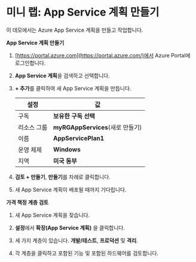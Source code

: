 ﻿# 미니 랩: App Service 계획 만들기

이 데모에서는 Azure App Service 계획을 만들고 작업합니다.

**App Service 계획 만들기**

1. [https://portal.azure.com](https://portal.azure.com/)에서 Azure Portal에 로그인합니다. 

2. **App Service 계획**을 검색하고 선택합니다.

3. **+ 추가**를 클릭하여 새 App Service 계획을 만듭니다.

    | 설정 | 값 |
    | -- | -- |
    | 구독 | **보유한 구독 선택** |
    | 리소스 그룹 | **myRGAppServices**(새로 만들기) |
    | 이름 | **AppServicePlan1** |
    | 운영 체제 | **Windows** |
    | 지역 | **미국 동부** |

4. **검토 + 만들기**, **만들기**를 차례로 클릭합니다.

5. 새 App Service 계획이 배포될 때까지 기다립니다.

**가격 책정 계층 검토**

1. 새 App Service 계획을 찾습니다.

2. **설정**에서 **확장(App Service 계획)** 을 클릭합니다.

3. 세 가지 계층이 있습니다. **개발/테스트**, **프로덕션** 및 **격리**.

4. 각 계층을 클릭하고 포함된 기능 및 포함된 하드웨어를 검토합니다.

5. 계층은 어떻게 비교합니까? 

**자동 크기 조정 검토**

1. **설정**에서 **확장(App Service 계획)** 을 클릭합니다.

2. 기본값은 **수동 크기 조정**입니다.

3. App Service 계획 선택에 따라 **인스턴스 수**를 지정할 수 있습니다.

4. **사용자 지정 자동 크기 조정**을 클릭합니다.

5. 두 가지 크기 조정 모드 알림. **메트릭을 기준으로 크기 조정** 및 **특정 인스턴스 수로 크기 조정**.

6. **규칙 추가**를 클릭합니다. 

>**참고**: 이 규칙은 CPU 백분율이 10분 동안 80%를 초과할 때 인스턴스를 추가합니다.

| 설정 | 값 |
| - | - |
| 시간 집계 | **평균** |
| 메트릭 이름 | **CPU 백분율** |
| 연산자 | **보다 큼** |
| 임계값 | **80** |
| 기간 | **10분** |
| 작업 | **개수 증가 기준** |
| 인스턴스 개수 | **1** |
| 휴지 시간 | **5분** |

7. 규칙 변경 내용을 **추가**합니다.

8. **인스턴스 제한**을 검토합니다. **최소**, **최대** 및 **기본값**.

9. **일정**을 추가하고 **시작/종료 날짜 지정**하고 **특정 날짜를 반복**할 수 있습니다.

10. 앱에 다양한 App Service 계획을 만들 수 있는 방법을 확인하세요.

## 리소스 정리

Azure 리소스가 더 이상 필요하지 않으면 배포한 리소스를 정리합니다. 다음 단원에서 데모에 대한 환경을 저장할 수 있습니다(스테이징 슬롯 배포).
